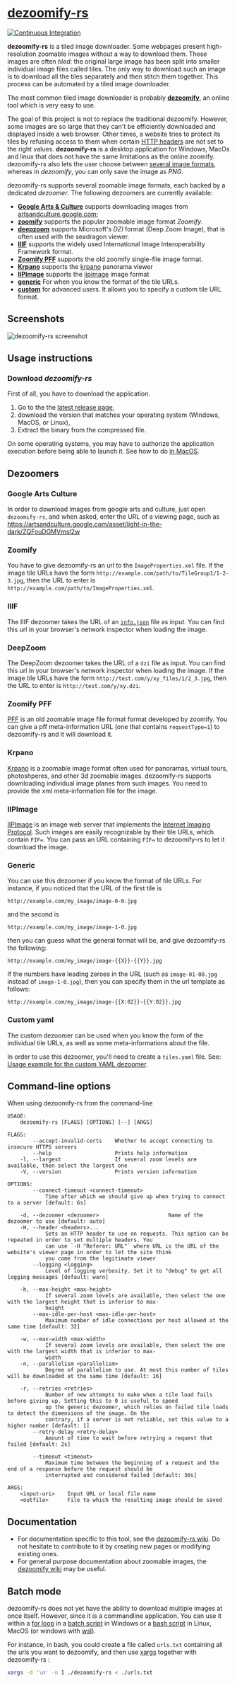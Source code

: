 # [dezoomify-rs](https://lovasoa.github.io/dezoomify-rs/)

[![Continuous Integration](https://github.com/lovasoa/dezoomify-rs/workflows/Continuous%20Integration/badge.svg)](https://github.com/lovasoa/dezoomify-rs/actions)

**dezoomify-rs** is a tiled image downloader.
Some webpages present high-resolution zoomable images without a way to download them.
These images are often *tiled*: the original large image has been split into smaller individual image files called tiles.
The only way to download such an image is to download all the tiles separately and then stitch them together.
This process can be automated by a tiled image downloader.

The most common tiled image downloader is probably [**dezoomify**](https://ophir.alwaysdata.net/dezoomify/dezoomify.html),
an online tool which is very easy to use.


The goal of this project is not to replace the traditional dezoomify.
However, some images are so large that they can't be efficiently downloaded and displayed inside a web browser.
Other times, a website tries to protect its tiles by refusing access to them when certain 
[HTTP headers](https://en.wikipedia.org/wiki/List_of_HTTP_header_fields) are not set to the right values.
**dezoomify-rs** is a desktop application for Windows, MacOs and linux that does not have the same limitations as the online zoomify.
dezoomify-rs also lets the user choose between
[several image formats](https://github.com/image-rs/image#21-supported-image-formats),
whereas in *dezoomify*, you can only save the image as *PNG*.

dezoomify-rs supports several zoomable image formats, each backed by a dedicated *dezoomer*.
The following dezoomers are currently available:
 - [**Google Arts & Culture**](#google-arts-culture) supports downloading images from
    [artsandculture.google.com](https://artsandculture.google.com/);
 - [**zoomify**](#zoomify) supports the popular zoomable image format *Zoomify*.
 - [**deepzoom**](#DeepZoom) supports Microsoft's *DZI* format (Deep Zoom Image),
 that is often used with the seadragon viewer.
 - [**IIIF**](#IIIF) supports the widely used International Image Interoperability Framework format.
 - [**Zoomify PFF**](#zoomify-pff) supports the old zoomify single-file image format.
 - [**Krpano**](#krpano) supports the [krpano](https://krpano.com/home/) panorama viewer
 - [**IIPImage**](#iipimage) supports the [iipimage](https://iipimage.sourceforge.io/) image format
 - [**generic**](#Generic) For when you know the format of the tile URLs.
 - [**custom**](#Custom-yaml) for advanced users.
    It allows you to specify a custom tile URL format.

## Screenshots

![dezoomify-rs screenshot](https://user-images.githubusercontent.com/552629/83974627-1cad7000-a8ef-11ea-865b-e1ea0beacac5.gif)

## Usage instructions

### Download *dezoomify-rs*
First of all, you have to download the application.

 1. Go to the the [latest release page](https://github.com/lovasoa/dezoomify-rs/releases/latest),
 1. download the version that matches your operating system (Windows, MacOS, or Linux),
 1. Extract the binary from the compressed file.
 
On some operating systems, you may have to authorize the application execution
before being able to launch it. See how to do
[in MacOS](https://support.apple.com/kb/ph25088?locale=en_US).


## Dezoomers

### Google Arts Culture
In order to download images from google arts and culture, just open 
`dezoomify-rs`, and when asked, enter the URL of a viewing page, such as 
https://artsandculture.google.com/asset/light-in-the-dark/ZQFouDGMVmsI2w 

### Zoomify

You have to give dezoomify-rs an url to the `ImageProperties.xml` file.
If the image tile URLs have the form
`http://example.com/path/to/TileGroup1/1-2-3.jpg`,
then the URL to enter is
`http://example.com/path/to/ImageProperties.xml`.

### IIIF

The IIIF dezoomer takes the URL of an
 [`info.json`](https://iiif.io/api/image/2.1/#image-information) file as input.
You can find this url in your browser's network inspector when loading the image.

### DeepZoom

The DeepZoom dezoomer takes the URL of a `dzi` file as input.
You can find this url in your browser's network inspector when loading the image.
If the image tile URLs have the form
`http://test.com/y/xy_files/1/2_3.jpg`,
then the URL to enter is
`http://test.com/y/xy.dzi`.

### Zoomify PFF

[PFF](https://github.com/lovasoa/pff-extract/wiki/Zoomify-PFF-file-format-documentation)
is an old zoomable image file format format developed by zoomify.
You can give a pff meta-information URL (one that contains `requestType=1`)
to dezoomify-rs and it will download it. 

### Krpano

[Krpano](https://krpano.com/home/) is a zoomable image format often used
for panoramas, virtual tours, photoshperes, and other 3d zoomable images.
dezoomify-rs supports downloading individual image planes from such images.
You need to provide the xml meta-information file for the image.

### IIPImage

[IIPImage](https://iipimage.sourceforge.io/) is an image web server that implements
the [Internet Imaging Protocol](https://iipimage.sourceforge.io/IIPv105.pdf).
Such images are easily recognizable by their tile URLs, which contain `FIF=`.
You can pass an URL containing `FIF=` to dezoomify-rs to let it download the image. 

### Generic

You can use this dezoomer if you know the format of tile URLs.
For instance, if you noticed that the URL of the first tile is 

```
http://example.com/my_image/image-0-0.jpg
```

and the second is 

```
http://example.com/my_image/image-1-0.jpg
```

then you can guess what the general format will be, and give dezoomify-rs
the following:

```
http://example.com/my_image/image-{{X}}-{{Y}}.jpg
```

If the numbers have leading zeroes in the URL
(such as `image-01-00.jpg` instead of `image-1-0.jpg`),
then you can specify them in the url template as follows:

```
http://example.com/my_image/image-{{X:02}}-{{Y:02}}.jpg
```

### Custom yaml

The custom dezoomer can be used when you know the form of the individual tile URLs,
as well as some meta-informations about the file.

In order to use this dezoomer, you'll need to create a `tiles.yaml` file.
See: [Usage example for the custom YAML dezoomer](https://github.com/lovasoa/dezoomify-rs/wiki/Usage-example-for-the-custom-YAML-dezoomer).

## Command-line options

When using dezoomify-rs from the command-line

```
USAGE:
    dezoomify-rs [FLAGS] [OPTIONS] [--] [ARGS]

FLAGS:
        --accept-invalid-certs    Whether to accept connecting to insecure HTTPS servers
        --help                    Prints help information
    -l, --largest                 If several zoom levels are available, then select the largest one
    -V, --version                 Prints version information

OPTIONS:
        --connect-timeout <connect-timeout>
            Time after which we should give up when trying to connect to a server [default: 6s]

    -d, --dezoomer <dezoomer>                      Name of the dezoomer to use [default: auto]
    -H, --header <headers>...
            Sets an HTTP header to use on requests. This option can be repeated in order to set multiple headers. You
            can use `-H "Referer: URL"` where URL is the URL of the website's viewer page in order to let the site think
            you come from the legitimate viewer
        --logging <logging>
            Level of logging verbosity. Set it to "debug" to get all logging messages [default: warn]

    -h, --max-height <max-height>
            If several zoom levels are available, then select the one with the largest height that is inferior to max-
            height
        --max-idle-per-host <max-idle-per-host>
            Maximum number of idle connections per host allowed at the same time [default: 32]

    -w, --max-width <max-width>
            If several zoom levels are available, then select the one with the largest width that is inferior to max-
            width
    -n, --parallelism <parallelism>
            Degree of parallelism to use. At most this number of tiles will be downloaded at the same time [default: 16]

    -r, --retries <retries>
            Number of new attempts to make when a tile load fails before giving up. Setting this to 0 is useful to speed
            up the generic dezoomer, which relies on failed tile loads to detect the dimensions of the image. On the
            contrary, if a server is not reliable, set this value to a higher number [default: 1]
        --retry-delay <retry-delay>
            Amount of time to wait before retrying a request that failed [default: 2s]

        --timeout <timeout>
            Maximum time between the beginning of a request and the end of a response before the request should be
            interrupted and considered failed [default: 30s]

ARGS:
    <input-uri>    Input URL or local file name
    <outfile>      File to which the resulting image should be saved
```

## Documentation
  - For documentation specific to this tool, see the [dezoomify-rs wiki](https://github.com/lovasoa/dezoomify-rs/wiki). Do not hesitate to contribute to it by creating new pages or modifying existing ones.
  - For general purpose documentation about zoomable images, the [dezoomify wiki](https://github.com/lovasoa/dezoomify/wiki) may be useful.

## Batch mode

dezoomify-rs does not yet have the ability to download multiple images at once itself.
However, since it is a commandline application. You can use it within a [for loop](https://ss64.com/nt/for.html) in a [batch script](https://en.wikibooks.org/wiki/Windows_Batch_Scripting) in Windows or a [bash script](https://en.wikibooks.org/wiki/Bash_Shell_Scripting) in Linux, MacOS (or windows with [wsl](https://docs.microsoft.com/en-us/windows/wsl/about)).

For instance, in bash, you could create a file called `urls.txt` containing all the urls you want to dezoomify, and then use [xargs](https://en.wikipedia.org/wiki/Xargs) together with dezoomify-rs : 

```sh
xargs -d '\n' -n 1 ./dezoomify-rs < ./urls.txt
```
